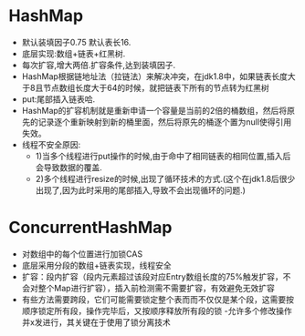 # HashMap
   - 默认装填因子0.75 默认表长16.
   - 底层实现:数组+链表+红黑树.
   - 每次扩容,增大两倍.扩容条件,达到装填因子.
   - HashMap根据链地址法（拉链法）来解决冲突，在jdk1.8中，如果链表长度大于8且节点数组长度大于64的时候，就把链表下所有的节点转为红黑树
   - put:尾部插入链表哈.
   - HashMap的扩容机制就是重新申请一个容量是当前的2倍的桶数组，然后将原先的记录逐个重新映射到新的桶里面，然后将原先的桶逐个置为null使得引用失效。  
   - 线程不安全原因:
      - 1)当多个线程进行put操作的时候,由于命中了相同链表的相同位置,插入后会导致数据的覆盖.
      - 2)多个线程进行resize的时候,出现了循环技术的方式.(这个在jdk1.8后很少出现了,因为此时采用的尾部插入,导致不会出现循环的问题.)
# ConcurrentHashMap
   - 对数组中的每个位置进行加锁CAS
   - 底层采用分段的数组+链表实现，线程安全
   - 扩容：段内扩容（段内元素超过该段对应Entry数组长度的75%触发扩容，不会对整个Map进行扩容），插入前检测需不需要扩容，有效避免无效扩容
   - 有些方法需要跨段，它们可能需要锁定整个表而而不仅仅是某个段，这需要按顺序锁定所有段，操作完毕后，又按顺序释放所有段的锁
   -允许多个修改操作并x发进行，其关键在于使用了锁分离技术